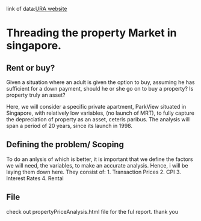 

link of data:[URA website](https://www.ura.gov.sg/realEstateIIWeb/transaction/submitSearch.action)

# Threading the property Market in singapore.
## Rent or buy? 
Given a situation where an adult is given the option to buy, assuming he has sufficient for a down payment, should he or she go on to buy a property? Is property truly an asset?

Here, we will consider a specific private apartment, ParkView situated in Singapore, with relatively low variables, (no launch of MRT), to fully capture the depreciation of property as an asset, ceteris paribus. The analysis will span a period of 20 years, since its launch in 1998.


## Defining the problem/ Scoping
To do an anlysis of which is better, it is important that we define the factors we will need, the variables, to make an accurate analysis. Hence, i will be laying them down here.
They consist of:
    1. Transaction Prices
    2. CPI
    3. Interest Rates
    4. Rental


## File
check out propertyPriceAnalysis.html file for the ful report. thank you
